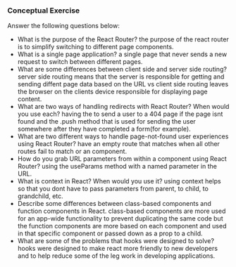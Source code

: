 ### Conceptual Exercise

Answer the following questions below:

- What is the purpose of the React Router?
  the purpose of the react router is to simplify switching to different page components.
- What is a single page application?
  a single page that never sends a new request to switch between different pages.
- What are some differences between client side and server side routing?
  server side routing means that the server is responsible for getting and sending diffent page
  data based on the URL vs client side routing leaves the browser on the clients device responsible for displaying page content.
- What are two ways of handling redirects with React Router? When would you use each?
  having the <redirect> to send a user to a 404 page if the page isnt found and the .push method that is used for
  sending the user somewhere after they have completed a form(for example).
- What are two different ways to handle page-not-found user experiences using React Router?
  have an empty route that matches when all other routes fail to match or an <redirect to='/not_found'> component.
- How do you grab URL parameters from within a component using React Router?
  using the useParams method with a named parameter in the URL.
- What is context in React? When would you use it?
  using context helps so that you dont have to pass parameters from parent, to child, to grandchild, etc.
- Describe some differences between class-based components and function
  components in React.
  class-based components are more used for an app-wide functionality to prevent duplicating the same code but the
  function components are more based on each component and used in that specific component or passed down as a prop to a child.
- What are some of the problems that hooks were designed to solve?
  hooks were designed to make react more friendly to new developers and to help reduce some of the leg work in developing applications.
